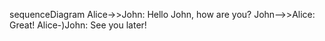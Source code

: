 sequenceDiagram
    Alice->>John: Hello John, how are you?
    John-->>Alice: Great!
    Alice-)John: See you later!
